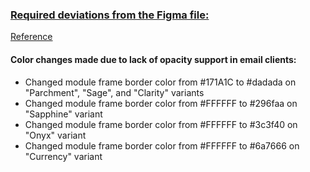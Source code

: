 ### <u>Required deviations from the Figma file:</U>
[Reference](https://www.figma.com/design/DQOzjDZf7trxfL4D9jg3Ox/New-Email-Library?t=2ABFyPpxE1ZTgt7E-0)


#### Color changes made due to lack of opacity support in email clients:
- Changed module frame border color from #171A1C to #dadada on "Parchment", "Sage", and "Clarity" variants
- Changed module frame border color from #FFFFFF to #296faa on "Sapphine" variant
- Changed module frame border color from #FFFFFF to #3c3f40 on "Onyx" variant
- Changed module frame border color from #FFFFFF to #6a7666 on "Currency" variant
